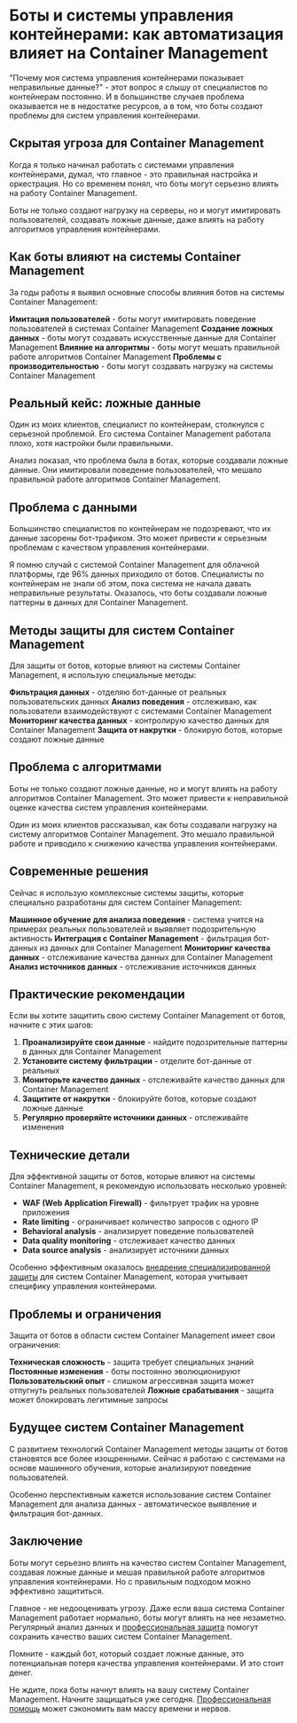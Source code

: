 ﻿# Боты и системы управления контейнерами: как автоматизация влияет на Container Management

"Почему моя система управления контейнерами показывает неправильные данные?" - этот вопрос я слышу от специалистов по контейнерам постоянно. И в большинстве случаев проблема оказывается не в недостатке ресурсов, а в том, что боты создают проблемы для систем управления контейнерами.

## Скрытая угроза для Container Management

Когда я только начинал работать с системами управления контейнерами, думал, что главное - это правильная настройка и оркестрация. Но со временем понял, что боты могут серьезно влиять на работу Container Management.

Боты не только создают нагрузку на серверы, но и могут имитировать пользователей, создавать ложные данные, даже влиять на работу алгоритмов управления контейнерами.

## Как боты влияют на системы Container Management

За годы работы я выявил основные способы влияния ботов на системы Container Management:

**Имитация пользователей** - боты могут имитировать поведение пользователей в системах Container Management
**Создание ложных данных** - боты могут создавать искусственные данные для Container Management
**Влияние на алгоритмы** - боты могут мешать правильной работе алгоритмов Container Management
**Проблемы с производительностью** - боты могут создавать нагрузку на системы Container Management

## Реальный кейс: ложные данные

Один из моих клиентов, специалист по контейнерам, столкнулся с серьезной проблемой. Его система Container Management работала плохо, хотя настройки были правильными.

Анализ показал, что проблема была в ботах, которые создавали ложные данные. Они имитировали поведение пользователей, что мешало правильной работе алгоритмов Container Management.

## Проблема с данными

Большинство специалистов по контейнерам не подозревают, что их данные засорены бот-трафиком. Это может привести к серьезным проблемам с качеством управления контейнерами.

Я помню случай с системой Container Management для облачной платформы, где 96% данных приходило от ботов. Специалисты по контейнерам не знали об этом, пока система не начала давать неправильные результаты. Оказалось, что боты создавали ложные паттерны в данных для Container Management.

## Методы защиты для систем Container Management

Для защиты от ботов, которые влияют на системы Container Management, я использую специальные методы:

**Фильтрация данных** - отделяю бот-данные от реальных пользовательских данных
**Анализ поведения** - отслеживаю, как пользователи взаимодействуют с системами Container Management
**Мониторинг качества данных** - контролирую качество данных для Container Management
**Защита от накрутки** - блокирую ботов, которые создают ложные данные

## Проблема с алгоритмами

Боты не только создают ложные данные, но и могут влиять на работу алгоритмов Container Management. Это может привести к неправильной оценке качества систем управления контейнерами.

Один из моих клиентов рассказывал, как боты создавали нагрузку на систему алгоритмов Container Management. Это мешало правильной работе и приводило к снижению качества управления контейнерами.

## Современные решения

Сейчас я использую комплексные системы защиты, которые специально разработаны для систем Container Management:

**Машинное обучение для анализа поведения** - система учится на примерах реальных пользователей и выявляет подозрительную активность
**Интеграция с Container Management** - фильтрация бот-данных из данных для Container Management
**Мониторинг качества данных** - отслеживание качества данных для Container Management
**Анализ источников данных** - отслеживание источников данных

## Практические рекомендации

Если вы хотите защитить свою систему Container Management от ботов, начните с этих шагов:

1. **Проанализируйте свои данные** - найдите подозрительные паттерны в данных для Container Management
2. **Установите систему фильтрации** - отделите бот-данные от реальных
3. **Мониторьте качество данных** - отслеживайте качество данных для Container Management
4. **Защитите от накрутки** - блокируйте ботов, которые создают ложные данные
5. **Регулярно проверяйте источники данных** - отслеживайте изменения

## Технические детали

Для эффективной защиты от ботов, которые влияют на системы Container Management, я рекомендую использовать несколько уровней:

- **WAF (Web Application Firewall)** - фильтрует трафик на уровне приложения
- **Rate limiting** - ограничивает количество запросов с одного IP
- **Behavioral analysis** - анализирует поведение пользователей
- **Data quality monitoring** - отслеживает качество данных
- **Data source analysis** - анализирует источники данных

Особенно эффективным оказалось [внедрение специализированной защиты](https://progaem.com/ustanovka-antibota-usluga-po-zashhite-ot-botov-vashih-sajtov-na-razlichnyh-cms-sistemah.html) для систем Container Management, которая учитывает специфику управления контейнерами.

## Проблемы и ограничения

Защита от ботов в области систем Container Management имеет свои ограничения:

**Техническая сложность** - защита требует специальных знаний
**Постоянные изменения** - боты постоянно эволюционируют
**Пользовательский опыт** - слишком агрессивная защита может отпугнуть реальных пользователей
**Ложные срабатывания** - защита может блокировать легитимные запросы

## Будущее систем Container Management

С развитием технологий Container Management методы защиты от ботов становятся все более изощренными. Сейчас я работаю с системами на основе машинного обучения, которые анализируют поведение пользователей.

Особенно перспективным кажется использование систем Container Management для анализа данных - автоматическое выявление и фильтрация бот-данных.

## Заключение

Боты могут серьезно влиять на качество систем Container Management, создавая ложные данные и мешая правильной работе алгоритмов управления контейнерами. Но с правильным подходом можно эффективно защититься.

Главное - не недооценивать угрозу. Даже если ваша система Container Management работает нормально, боты могут влиять на нее незаметно. Регулярный анализ данных и [профессиональная защита](https://progaem.com/ustanovka-antibota-usluga-po-zashhite-ot-botov-vashih-sajtov-na-razlichnyh-cms-sistemah.html) помогут сохранить качество ваших систем Container Management.

Помните - каждый бот, который создает ложные данные, это потенциальная потеря качества управления контейнерами. И это стоит денег.

Не ждите, пока боты начнут влиять на вашу систему Container Management. Начните защищаться уже сегодня. [Профессиональная помощь](https://progaem.com/ustanovka-antibota-usluga-po-zashhite-ot-botov-vashih-sajtov-na-razlichnyh-cms-sistemah.html) может сэкономить вам массу времени и нервов.
